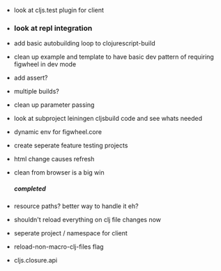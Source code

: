 * look at cljs.test plugin for client
* ### look at repl integration 
* add basic autobuilding loop to clojurescript-build

* clean up example and template to have basic dev pattern
  of requiring figwheel in dev mode

* add assert?
* multiple builds?
  
* clean up parameter passing
* look at subproject leiningen cljsbuild code and see whats needed

* dynamic env for figwheel.core
* create seperate feature testing projects

* html change causes refresh
* clean from browser is a big win
  ##### completed
* resource paths?  better way to handle it eh?
* shouldn't reload everything on clj file changes now
* seperate project / namespace for client
* reload-non-macro-clj-files flag
* cljs.closure.api
